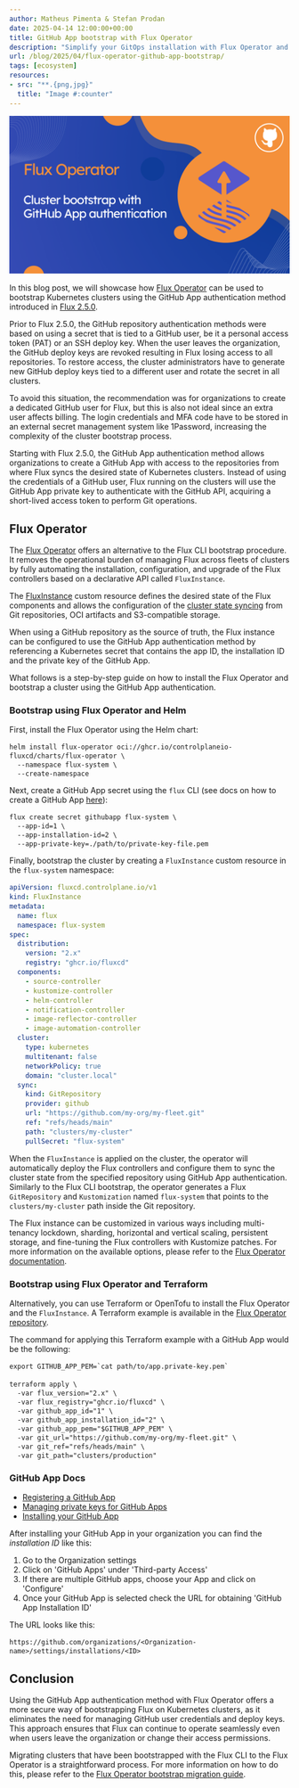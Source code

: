 ```yaml
---
author: Matheus Pimenta & Stefan Prodan
date: 2025-04-14 12:00:00+00:00
title: GitHub App bootstrap with Flux Operator
description: "Simplify your GitOps installation with Flux Operator and GitHub App authentication"
url: /blog/2025/04/flux-operator-github-app-bootstrap/
tags: [ecosystem]
resources:
- src: "**.{png,jpg}"
  title: "Image #:counter"
---
```


![](featured-image.png)

In this blog post, we will showcase how [Flux Operator](https://github.com/controlplaneio-fluxcd/flux-operator)
can be used to bootstrap Kubernetes clusters using the GitHub App authentication method
introduced in [Flux 2.5.0](https://fluxcd.io/blog/2025/02/flux-v2.5.0/).

Prior to Flux 2.5.0, the GitHub repository authentication methods were based on using a
secret that is tied to a GitHub user, be it a personal access token (PAT) or an SSH deploy key.
When the user leaves the organization, the GitHub deploy keys are revoked
resulting in Flux losing access to all repositories. To restore access, the cluster
administrators have to generate new GitHub deploy keys tied to a different user
and rotate the secret in all clusters.

To avoid this situation, the recommendation was for organizations to create a dedicated
GitHub user for Flux, but this is also not ideal since an extra user affects billing.
The login credentials and MFA code have to be stored in an external secret management system
like 1Password, increasing the complexity of the cluster bootstrap process.

Starting with Flux 2.5.0, the GitHub App authentication method allows organizations to create a GitHub App
with access to the repositories from where Flux syncs the desired state of Kubernetes clusters.
Instead of using the credentials of a GitHub user, Flux running on the clusters will use the GitHub App
private key to authenticate with the GitHub API, acquiring a short-lived access token to perform
Git operations.

## Flux Operator

The [Flux Operator](https://github.com/controlplaneio-fluxcd/flux-operator) offers an alternative
to the Flux CLI bootstrap procedure. It removes the operational burden of managing Flux across fleets
of clusters by fully automating the installation, configuration, and upgrade of the Flux controllers
based on a declarative API called `FluxInstance`.

The [FluxInstance](https://fluxcd.control-plane.io/operator/fluxinstance/) custom resource defines
the desired state of the Flux components and allows the configuration of the
[cluster state syncing](https://fluxcd.control-plane.io/operator/flux-sync/)
from Git repositories, OCI artifacts and S3-compatible storage.

When using a GitHub repository as the source of truth, the Flux instance can be configured
to use the GitHub App authentication method by referencing a Kubernetes secret that contains
the app ID, the installation ID and the private key of the GitHub App.

What follows is a step-by-step guide on how to install the Flux Operator and bootstrap
a cluster using the GitHub App authentication.

### Bootstrap using Flux Operator and Helm

First, install the Flux Operator using the Helm chart:

```shell
helm install flux-operator oci://ghcr.io/controlplaneio-fluxcd/charts/flux-operator \
  --namespace flux-system \
  --create-namespace
```

Next, create a GitHub App secret using the `flux` CLI (see docs on how to create a GitHub App
[here](#github-app-docs)):

```shell
flux create secret githubapp flux-system \
  --app-id=1 \
  --app-installation-id=2 \
  --app-private-key=./path/to/private-key-file.pem
```

Finally, bootstrap the cluster by creating a `FluxInstance` custom resource in the `flux-system` namespace:

```yaml
apiVersion: fluxcd.controlplane.io/v1
kind: FluxInstance
metadata:
  name: flux
  namespace: flux-system
spec:
  distribution:
    version: "2.x"
    registry: "ghcr.io/fluxcd"
  components:
    - source-controller
    - kustomize-controller
    - helm-controller
    - notification-controller
    - image-reflector-controller
    - image-automation-controller
  cluster:
    type: kubernetes
    multitenant: false
    networkPolicy: true
    domain: "cluster.local"
  sync:
    kind: GitRepository
    provider: github
    url: "https://github.com/my-org/my-fleet.git"
    ref: "refs/heads/main"
    path: "clusters/my-cluster"
    pullSecret: "flux-system"
```

When the `FluxInstance` is applied on the cluster, the operator will automatically deploy the Flux controllers
and configure them to sync the cluster state from the specified repository using GitHub App authentication.
Similarly to the Flux CLI bootstrap, the operator generates a Flux `GitRepository` and `Kustomization` named
`flux-system` that points to the `clusters/my-cluster` path inside the Git repository.

The Flux instance can be customized in various ways including multi-tenancy lockdown,
sharding, horizontal and vertical scaling, persistent storage, and fine-tuning
the Flux controllers with Kustomize patches.
For more information on the available options, please refer
to the [Flux Operator documentation](https://fluxcd.control-plane.io/operator/flux-config/).

### Bootstrap using Flux Operator and Terraform

Alternatively, you can use Terraform or OpenTofu to install the Flux Operator and
the `FluxInstance`. A Terraform example is available in the
[Flux Operator repository](https://github.com/controlplaneio-fluxcd/flux-operator/blob/main/config/terraform/README.md).

The command for applying this Terraform example with a GitHub App would be the following:

```shell
export GITHUB_APP_PEM=`cat path/to/app.private-key.pem`

terraform apply \
  -var flux_version="2.x" \
  -var flux_registry="ghcr.io/fluxcd" \
  -var github_app_id="1" \
  -var github_app_installation_id="2" \
  -var github_app_pem="$GITHUB_APP_PEM" \
  -var git_url="https://github.com/my-org/my-fleet.git" \
  -var git_ref="refs/heads/main" \
  -var git_path="clusters/production"
```

### GitHub App Docs

* [Registering a GitHub App](https://docs.github.com/en/apps/creating-github-apps/registering-a-github-app/registering-a-github-app)
* [Managing private keys for GitHub Apps](https://docs.github.com/en/apps/creating-github-apps/authenticating-with-a-github-app/managing-private-keys-for-github-apps)
* [Installing your GitHub App](https://docs.github.com/en/apps/using-github-apps/installing-your-own-github-app)

After installing your GitHub App in your organization you can find the *installation ID* like this:

1. Go to the Organization settings
2. Click on 'GitHub Apps' under 'Third-party Access'
3. If there are multiple GitHub apps, choose your App and click on 'Configure'
4. Once your GitHub App is selected check the URL for obtaining 'GitHub App Installation ID'

The URL looks like this:

```
https://github.com/organizations/<Organization-name>/settings/installations/<ID>
```

## Conclusion

Using the GitHub App authentication method with Flux Operator offers a more secure
way of bootstrapping Flux on Kubernetes clusters, as it eliminates the need for managing
GitHub user credentials and deploy keys. This approach ensures that Flux can
continue to operate seamlessly even when users leave the organization or change their access
permissions.

Migrating clusters that have been bootstrapped with the Flux CLI to the Flux Operator
is a straightforward process. For more information on how to do this, please refer to the
[Flux Operator bootstrap migration guide](https://fluxcd.control-plane.io/operator/flux-bootstrap-migration/).
